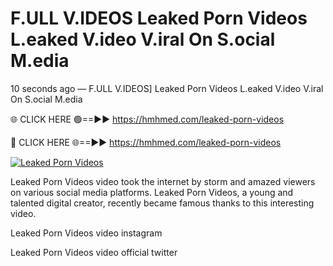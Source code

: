 # F.ULL V.IDEOS Leaked Porn Videos L.eaked V.ideo V.iral On S.ocial M.edia

10 seconds ago — F.ULL V.IDEOS] Leaked Porn Videos L.eaked V.ideo V.iral On S.ocial M.edia

🌐 CLICK HERE 🟢==►► https://hmhmed.com/leaked-porn-videos

🔴 CLICK HERE 🌐==►► https://hmhmed.com/leaked-porn-videos

[![Leaked Porn Videos](https://i.imgur.com/dJHk4Zq.gif)](https://hmhmed.com/leaked-porn-videos)

Leaked Porn Videos video took the internet by storm and amazed viewers on various social media platforms. Leaked Porn Videos, a young and talented digital creator, recently became famous thanks to this interesting video.

Leaked Porn Videos video instagram

Leaked Porn Videos video official twitter